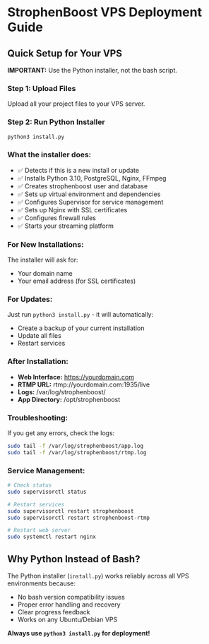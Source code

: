 # StrophenBoost VPS Deployment Guide

## Quick Setup for Your VPS

**IMPORTANT:** Use the Python installer, not the bash script.

### Step 1: Upload Files
Upload all your project files to your VPS server.

### Step 2: Run Python Installer
```bash
python3 install.py
```

### What the installer does:
- ✅ Detects if this is a new install or update
- ✅ Installs Python 3.10, PostgreSQL, Nginx, FFmpeg
- ✅ Creates strophenboost user and database
- ✅ Sets up virtual environment and dependencies
- ✅ Configures Supervisor for service management
- ✅ Sets up Nginx with SSL certificates
- ✅ Configures firewall rules
- ✅ Starts your streaming platform

### For New Installations:
The installer will ask for:
- Your domain name
- Your email address (for SSL certificates)

### For Updates:
Just run `python3 install.py` - it will automatically:
- Create a backup of your current installation
- Update all files
- Restart services

### After Installation:
- **Web Interface:** https://yourdomain.com
- **RTMP URL:** rtmp://yourdomain.com:1935/live
- **Logs:** /var/log/strophenboost/
- **App Directory:** /opt/strophenboost

### Troubleshooting:
If you get any errors, check the logs:
```bash
sudo tail -f /var/log/strophenboost/app.log
sudo tail -f /var/log/strophenboost/rtmp.log
```

### Service Management:
```bash
# Check status
sudo supervisorctl status

# Restart services
sudo supervisorctl restart strophenboost
sudo supervisorctl restart strophenboost-rtmp

# Restart web server
sudo systemctl restart nginx
```

## Why Python Instead of Bash?

The Python installer (`install.py`) works reliably across all VPS environments because:
- No bash version compatibility issues
- Proper error handling and recovery
- Clear progress feedback
- Works on any Ubuntu/Debian VPS

**Always use `python3 install.py` for deployment!**